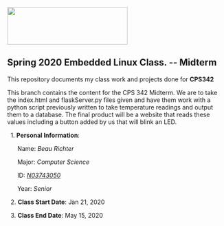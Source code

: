 <img src="https://www.newpaltz.edu/media/identity/logos/newpaltzlogo.jpg" width="280" height="87">


**Spring 2020 Embedded Linux Class. -- Midterm**
---------------------------------------------------------------------------

This repository documents my class work and projects done for **CPS342**

This branch contains the content for the CPS 342 Midterm. 
We are to take the index.html and flaskServer.py files given and have them
work with a python script previously written to take temperature readings and
output them to a database. The final product will be a website that reads these 
values including a button added by us that will blink an LED.

	
&nbsp; 1\. **Personal Information**:
	   
&nbsp; &nbsp; &nbsp; Name: *Beau Richter*

&nbsp; &nbsp; &nbsp; Major: *Computer Science*
	
&nbsp; &nbsp; &nbsp; ID: [*N03743050*](https://github.com/RichterBeau/EL2020)
	
&nbsp; &nbsp; &nbsp; Year: *Senior*
	
&nbsp; 2\. **Class Start Date**: Jan 21, 2020 
	
&nbsp; 3\. **Class End Date**: May 15, 2020
